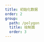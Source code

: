 ```yaml
---
title: 初始化数据
order: 2
group:
  path: /polygon
  title: 绘制面
  order: 3
---
```


<code src="./initData.tsx" compact="true" defaultShowCode="true"></code>
